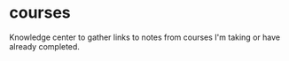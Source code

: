 # courses
Knowledge center to gather links to notes from courses I'm taking or have already completed.
